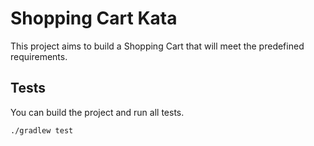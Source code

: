 # Shopping Cart Kata

This project aims to build a Shopping Cart that will meet the predefined requirements.


## Tests

You can build the project and run all tests.

```
./gradlew test

```
